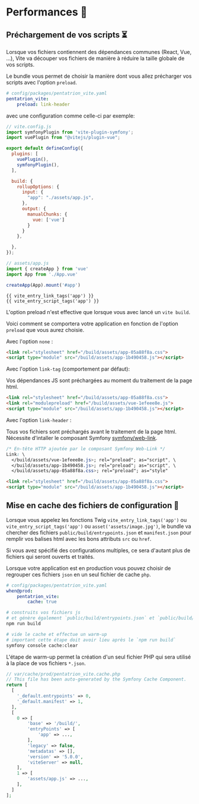 # Performances 🚀

## Préchargement de vos scripts ⏳

Lorsque vos fichiers contiennent des dépendances communes (React, Vue, ...), Vite va découper vos fichiers de manière à réduire la taille globale de vos scripts.

Le bundle vous permet de choisir la manière dont vous allez précharger vos scripts avec l'option `preload`.

```yaml
# config/packages/pentatrion_vite.yaml
pentatrion_vite:
    preload: link-header
```


avec une configuration comme celle-ci par exemple:

```js
// vite.config.js
import symfonyPlugin from 'vite-plugin-symfony';
import vuePlugin from "@vitejs/plugin-vue";

export default defineConfig({
  plugins: [
    vuePlugin(),
    symfonyPlugin(),
  ],

  build: {
    rollupOptions: {
      input: {
        "app": "./assets/app.js",
      },
      output: {
        manualChunks: {
          vue: ['vue']
        }
      }
    },

  },
});
```

```js
// assets/app.js
import { createApp } from 'vue'
import App from './App.vue'

createApp(App).mount('#app')
```
```twig
{{ vite_entry_link_tags('app') }}
{{ vite_entry_script_tags('app') }}
```

L'option preload n'est effective que lorsque vous avec lancé un `vite build`.

Voici comment se comportera votre application en fonction de l'option `preload` que vous aurez choisie.


Avec l'option `none` :

```html
<link rel="stylesheet" href="/build/assets/app-05a88f8a.css">
<script type="module" src="/build/assets/app-1b490458.js"></script>
```

Avec l'option `link-tag` (comportement par défaut):

Vos dépendances JS sont préchargées au moment du traitement de la page html.

```html
<link rel="stylesheet" href="/build/assets/app-05a88f8a.css">
<link rel="modulepreload" href="/build/assets/vue-1efeee8e.js">
<script type="module" src="/build/assets/app-1b490458.js"></script>
```

Avec l'option `link-header` :

Tous vos fichiers sont préchargés avant le traitement de la page html. Nécessite d'intaller le composant Symfony [symfony/web-link](https://github.com/symfony/web-link).
```css
/* En-tête HTTP ajoutée par le composant Symfony Web-Link */
Link: \
  </build/assets/vue-1efeee8e.js>; rel="preload"; as="script", \
  </build/assets/app-1b490458.js>; rel="preload"; as="script", \
  </build/assets/app-05a88f8a.css>; rel="preload"; as="style"
```
```html
<link rel="stylesheet" href="/build/assets/app-05a88f8a.css">
<script type="module" src="/build/assets/app-1b490458.js"></script>
```


## Mise en cache des fichiers de configuration 🏃

Lorsque vous appelez les fonctions Twig `vite_entry_link_tags('app')` ou `vite_entry_script_tags('app')` ou `asset('assets/image.jpg')`, le bundle va chercher des fichiers `public/build/entrypoints.json` et `manifest.json` pour remplir vos balises html avec les bons attributs `src` ou `href`.

Si vous avez spécifié des configurations multiples, ce sera d'autant plus de fichiers qui seront ouverts et traités.

Lorsque votre application est en production vous pouvez choisir de regrouper ces fichiers `json` en un seul fichier de cache `php`.

```yaml
# config/packages/pentatrion_vite.yaml
when@prod:
    pentatrion_vite:
        cache: true
```

```bash
# construits vos fichiers js
# et génère également `public/build/entrypoints.json` et `public/build/manifest.json`
npm run build

# vide le cache et effectue un warm-up
# important cette étape doit avoir lieu après le `npm run build`
symfony console cache:clear
```

L'étape de warm-up permet la création d'un seul fichier PHP qui sera utilisé à la place de vos fichiers `*.json`.

```php
// var/cache/prod/pentatrion_vite.cache.php
// This file has been auto-generated by the Symfony Cache Component.
return [
  [
    '_default.entrypoints' => 0,
    '_default.manifest' => 1,
  ],
  [
    0 => [
        'base' => '/build/',
        'entryPoints' => [
            'app' => ...,
        ],
        'legacy' => false,
        'metadatas' => [],
        'version' => '5.0.0',
        'viteServer' => null,
    ],
    1 => [
        'assets/app.js' => ...,
    ],
  ]
];
```
